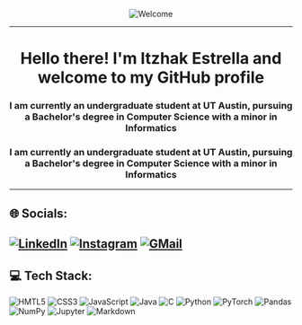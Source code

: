 
<p align = "center"> <img src = "https://share.creavite.co/H7Pz4V9vB2tsvhHQ.gif" alt = "Welcome"></img></p>

---

<h1 align = "center" > Hello there! I'm Itzhak Estrella and welcome to my GitHub profile </h1>
<h3 align = "center"> I am currently an undergraduate student at UT Austin, pursuing a Bachelor's degree in Computer Science with a minor in Informatics</h3>
<h3 align = "center"> I am currently an undergraduate student at UT Austin, pursuing a Bachelor's degree in Computer Science with a minor in Informatics</h3>

---

## :globe_with_meridians: Socials:
[![LinkedIn](https://img.shields.io/badge/linkedin-%230077B5.svg?style=for-the-badge&logo=linkedin&logoColor=white)](https://www.linkedin.com/in/itz-estrella/)
[![Instagram](https://img.shields.io/badge/Instagram-%23E4405F.svg?style=for-the-badge&logo=Instagram&logoColor=white)](https://www.instagram.com/o_shaq_o/)
[![GMail](https://img.shields.io/badge/Gmail-D14836?style=for-the-badge&logo=gmail&logoColor=white)](mailto:itzhak0estrella@gmail.com)
---
## :computer: Tech Stack:
![HMTL5](https://img.shields.io/badge/html5-%23E34F26.svg?style=for-the-badge&logo=html5&logoColor=white)
![CSS3](https://img.shields.io/badge/css3-%231572B6.svg?style=for-the-badge&logo=css3&logoColor=white)
![JavaScript](https://img.shields.io/badge/javascript-%23323330.svg?style=for-the-badge&logo=javascript&logoColor=%23F7DF1E)
![Java](https://img.shields.io/badge/Java-ED8B00?style=for-the-badge&logo=openjdk&logoColor=white)
![C](https://img.shields.io/badge/c-%2300599C.svg?style=for-the-badge&logo=c&logoColor=white")
![Python](https://img.shields.io/badge/python-%2314354C.svg?style=for-the-badge&logo=python&logoColor=white)
![PyTorch](https://img.shields.io/badge/PyTorch-%23EE4C2C.svg?style=for-the-badge&logo=PyTorch&logoColor=white)
![Pandas](https://img.shields.io/badge/pandas-%23150458.svg?style=for-the-badge&logo=pandas&logoColor=white)
![NumPy](https://img.shields.io/badge/numpy-%23013243.svg?style=for-the-badge&logo=numpy&logoColor=white)
![Jupyter](https://img.shields.io/badge/Jupyter-%23F37626.svg?style=for-the-badge&logo=Jupyter&logoColor=white)
![Markdown](https://img.shields.io/badge/markdown-%23000000.svg?style=for-the-badge&logo=markdown&logoColor=white)

